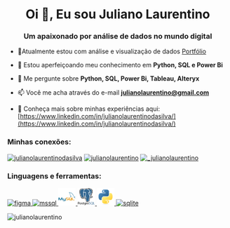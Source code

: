 <h1 align="center">Oi 👋, Eu sou Juliano Laurentino</h1>
<h3 align="center">Um apaixonado por análise de dados no mundo digital</h3>

- 🔭Atualmente estou com análise e visualização de dados [Portfólio](https://sites.google.com/view/portfoliojulianolaurentino/in%C3%ADcio)

- 🌱 Estou aperfeiçoando meu conhecimento em **Python, SQL e Power Bi**

- 💬 Me pergunte sobre **Python, SQL, Power Bi, Tableau, Alteryx**

- 📫 Você me acha através do e-mail **julianolaurentino@gmail.com**

- 📄 Conheça mais sobre minhas experiências aqui: [https://www.linkedin.com/in/julianolaurentinodasilva/](https://www.linkedin.com/in/julianolaurentinodasilva/)

<h3 align="left">Minhas conexões:</h3>
<p align="left">
<a href="https://linkedin.com/in/julianolaurentinodasilva" target="blank"><img align="center" src="https://raw.githubusercontent.com/rahuldkjain/github-profile-readme-generator/master/src/images/icons/Social/linked-in-alt.svg" alt="julianolaurentinodasilva" height="30" width="40" /></a>
<a href="https://kaggle.com/julianolaurentino" target="blank"><img align="center" src="https://raw.githubusercontent.com/rahuldkjain/github-profile-readme-generator/master/src/images/icons/Social/kaggle.svg" alt="julianolaurentino" height="30" width="40" /></a>
<a href="https://instagram.com/_julianolaurentino" target="blank"><img align="center" src="https://raw.githubusercontent.com/rahuldkjain/github-profile-readme-generator/master/src/images/icons/Social/instagram.svg" alt="_julianolaurentino" height="30" width="40" /></a>
</p>

<h3 align="left">Linguagens e ferramentas:</h3>
<p align="left"> <a href="https://www.figma.com/" target="_blank" rel="noreferrer"> <img src="https://www.vectorlogo.zone/logos/figma/figma-icon.svg" alt="figma" width="40" height="40"/> </a> <a href="https://www.microsoft.com/en-us/sql-server" target="_blank" rel="noreferrer"> <img src="https://www.svgrepo.com/show/303229/microsoft-sql-server-logo.svg" alt="mssql" width="40" height="40"/> </a> <a href="https://www.mysql.com/" target="_blank" rel="noreferrer"> <img src="https://raw.githubusercontent.com/devicons/devicon/master/icons/mysql/mysql-original-wordmark.svg" alt="mysql" width="40" height="40"/> </a> <a href="https://www.postgresql.org" target="_blank" rel="noreferrer"> <img src="https://raw.githubusercontent.com/devicons/devicon/master/icons/postgresql/postgresql-original-wordmark.svg" alt="postgresql" width="40" height="40"/> </a> <a href="https://www.python.org" target="_blank" rel="noreferrer"> <img src="https://raw.githubusercontent.com/devicons/devicon/master/icons/python/python-original.svg" alt="python" width="40" height="40"/> </a> <a href="https://www.sqlite.org/" target="_blank" rel="noreferrer"> <img src="https://www.vectorlogo.zone/logos/sqlite/sqlite-icon.svg" alt="sqlite" width="40" height="40"/> </a> </p>

<p><img align="center" src="https://github-readme-stats.vercel.app/api/top-langs?username=julianolaurentino&show_icons=true&locale=en&layout=compact" alt="julianolaurentino" /></p>
